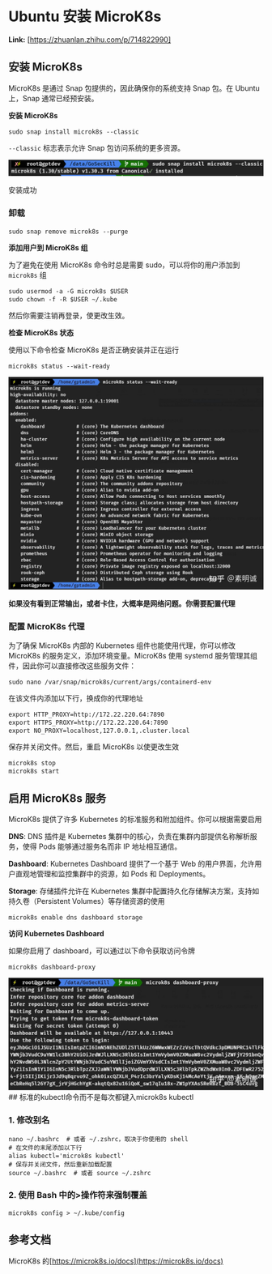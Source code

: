 # Ubuntu 安装 MicroK8s



 **Link:** [https://zhuanlan.zhihu.com/p/714822990]

## 安装 MicroK8s  

MicroK8s 是通过 Snap 包提供的，因此确保你的系统支持 Snap 包。在 Ubuntu 上，Snap 通常已经预安装。

**安装 MicroK8s**

```
sudo snap install microk8s --classic
```

`--classic` 标志表示允许 Snap 包访问系统的更多资源。

![0f8aeecf45018094ce7651154df1b94c](../image/0f8aeecf45018094ce7651154df1b94c.jpg)

安装成功

  
  
### 卸载  
```
sudo snap remove microk8s --purge
```

**添加用户到 MicroK8s 组**

为了避免在使用 MicroK8s 命令时总是需要 sudo，可以将你的用户添加到 `microk8s` 组

```
sudo usermod -a -G microk8s $USER
sudo chown -f -R $USER ~/.kube
```

然后你需要注销再登录，使更改生效。

**检查 MicroK8s 状态**

使用以下命令检查 MicroK8s 是否正确安装并正在运行

```
microk8s status --wait-ready
```
![bb025162c99abe0f53cfd24e360aae49](../image/bb025162c99abe0f53cfd24e360aae49.jpg)

**如果没有看到正常输出，或者卡住，大概率是网络问题。你需要配置代理**

### 配置 MicroK8s 代理  

为了确保 MicroK8s 内部的 Kubernetes 组件也能使用代理，你可以修改 MicroK8s 的服务定义，添加环境变量。MicroK8s 使用 systemd 服务管理其组件，因此你可以直接修改这些服务文件：

```
sudo nano /var/snap/microk8s/current/args/containerd-env
```

在该文件内添加以下行，换成你的代理地址

```
export HTTP_PROXY=http://172.22.220.64:7890
export HTTPS_PROXY=http://172.22.220.64:7890
export NO_PROXY=localhost,127.0.0.1,.cluster.local
```

保存并关闭文件。然后，重启 MicroK8s 以使更改生效

```
microk8s stop
microk8s start
```
## 启用 MicroK8s 服务  

MicroK8s 提供了许多 Kubernetes 的标准服务和附加组件。你可以根据需要启用

**DNS**: DNS 插件是 Kubernetes 集群中的核心，负责在集群内部提供名称解析服务，使得 Pods 能够通过服务名而非 IP 地址相互通信。

**Dashboard**: Kubernetes Dashboard 提供了一个基于 Web 的用户界面，允许用户直观地管理和监控集群中的资源，如 Pods 和 Deployments。

**Storage**: 存储插件允许在 Kubernetes 集群中配置持久化存储解决方案，支持如持久卷（Persistent Volumes）等存储资源的使用

```
microk8s enable dns dashboard storage
```

**访问 Kubernetes Dashboard**

如果你启用了 dashboard，可以通过以下命令获取访问令牌

```
microk8s dashboard-proxy
```
![30d12ece67bdbdbec631efdbfabd4002](../image/30d12ece67bdbdbec631efdbfabd4002.jpg)## 标准的kubectl命令而不是每次都键入microk8s kubectl  
### 1. 修改别名  
```
nano ~/.bashrc  # 或者 ~/.zshrc，取决于你使用的 shell
# 在文件的末尾添加以下行
alias kubectl='microk8s kubectl'
# 保存并关闭文件，然后重新加载配置
source ~/.bashrc  # 或者 source ~/.zshrc
```
### 2. 使用 Bash 中的>操作符来强制覆盖  
```
microk8s config > ~/.kube/config
```
## 参考文档  

MicroK8s 的[https://microk8s.io/docs](https://microk8s.io/docs)

